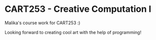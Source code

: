 # CART253 - Creative Computation I

Malika's course work for CART253 :)

Looking forward to creating cool art with the help of programming!
